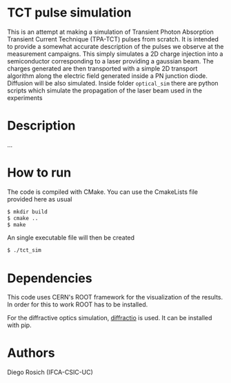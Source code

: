 # TCT pulse simulation
This is an attempt at making a simulation of Transient Photon Absorption 
Transient Current Technique (TPA-TCT) pulses from scratch.
It is intended to provide a somewhat accurate description of the pulses we
observe at the measurement campaigns.
This simply simulates a 2D charge injection into a semiconductor corresponding
to a laser providing a gaussian beam. The charges generated are then transported
with a simple 2D transport algorithm along the electric field generated inside
a PN junction diode. Diffusion will be also simulated.
Inside folder `optical_sim` there are python scripts which simulate the 
propagation of the laser beam used in the experiments

# Description
...

# How to run
The code is compiled with CMake. You can use the CmakeLists file provided here
as usual

```bash
$ mkdir build
$ cmake ..
$ make
```

An single executable file will then be created

```bash
$ ./tct_sim
```

# Dependencies
This code uses CERN's ROOT framework for the visualization of the results. In 
order for this to work ROOT has to be installed. 

For the diffractive optics simulation, [diffractio](https://diffractio.readthedocs.io/en/latest/) is used.
It can be installed with pip.

# Authors
Diego Rosich (IFCA-CSIC-UC)